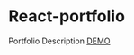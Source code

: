 # React-portfolio
Portfolio Description
<a href="https://akshaymatre949.github.io/React-portfolio/" target="_blank">DEMO</a>
